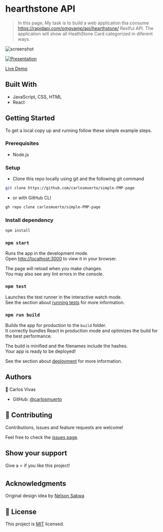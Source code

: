 # hearthstone API

> In this page, My task is to build a web application tha consume https://rapidapi.com/omgvamp/api/hearthstone/ Restful API. The application will show all HeathStone Card categorized in diferent ways.

![screenshot](https://user-images.githubusercontent.com/34493013/194731370-aff2cbd5-21be-4802-a0d0-37159b8432f2.png)

[![Presentation](https://res.cloudinary.com/marcomontalbano/image/upload/v1665273472/video_to_markdown/images/google-drive--1TZ1asbQP5gQpKD2P0h7ce-_NU2QtWTv1-c05b58ac6eb4c4700831b2b3070cd403.jpg)](https://drive.google.com/file/d/1TZ1asbQP5gQpKD2P0h7ce-_NU2QtWTv1/view "Presentation")

[Live Demo](https://sweet-scone-b12e3d.netlify.app/)

## Built With

- JavaScript, CSS, HTML
- React

## Getting Started

To get a local copy up and running follow these simple example steps.

### Prerequisites
 - Node.js

### Setup
- Clone this repo locally using git and the following git command
```bash
git clone https://github.com/carlosmuerto/simple-FMP-page
```
- or with GitHub CLI
```bash
gh repo clone carlosmuerto/simple-FMP-page
```

### Install dependency
```bash
npm install
```

### `npm start`

Runs the app in the development mode.\
Open [http://localhost:3000](http://localhost:3000) to view it in your browser.

The page will reload when you make changes.\
You may also see any lint errors in the console.

### `npm test`

Launches the test runner in the interactive watch mode.\
See the section about [running tests](https://facebook.github.io/create-react-app/docs/running-tests) for more information.

### `npm run build`

Builds the app for production to the `build` folder.\
It correctly bundles React in production mode and optimizes the build for the best performance.

The build is minified and the filenames include the hashes.\
Your app is ready to be deployed!

See the section about [deployment](https://facebook.github.io/create-react-app/docs/deployment) for more information.


## Authors

👤 Carlos Vivas

- GitHub: [@carlosmuerto](https://github.com/carlosmuerto)

## 🤝 Contributing

Contributions, issues and feature requests are welcome!

Feel free to check the [issues page](../../issues).

## Show your support

Give a ⭐️ if you like this project!


## Acknowledgments

Original design idea by [Nelson Sakwa](https://www.behance.net/sakwadesignstudio)


## 📝 License

This project is [MIT](LICENSE) licensed.
